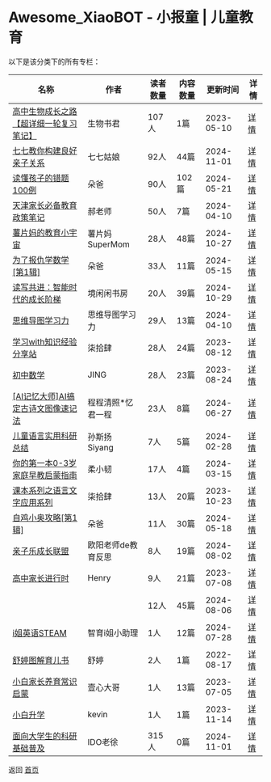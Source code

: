 # Awesome_XiaoBOT - 小报童 | 儿童教育

以下是该分类下的所有专栏：

| 名称 | 作者 | 读者数量 | 内容数量 | 更新时间 | 详情 |
|------|------|----------|----------|----------|------|
| [高中生物成长之路【超详细一轮复习笔记】](https://xiaobot.net/p/swsj001?refer=9c3f1c95-a052-465a-9902-f6d75080262a) | 生物书君 | 107人 | 1篇 |  2023-05-10 | [详情](data/swsj001.md) |
| [七七教你构建良好亲子关系](https://xiaobot.net/p/77?refer=9c3f1c95-a052-465a-9902-f6d75080262a) | 七七姑娘 | 92人 | 44篇 |  2024-11-01 | [详情](data/77.md) |
| [读懂孩子的错题100例](https://xiaobot.net/p/duoba101?refer=9c3f1c95-a052-465a-9902-f6d75080262a) | 朵爸 | 90人 | 102篇 |  2024-05-21 | [详情](data/duoba101.md) |
| [天津家长必备教育政策笔记](https://xiaobot.net/p/shengxinjiaoyu?refer=9c3f1c95-a052-465a-9902-f6d75080262a) | 郝老师 | 50人 | 7篇 |  2024-04-10 | [详情](data/shengxinjiaoyu.md) |
| [薯片妈的教育小宇宙](https://xiaobot.net/p/spmm2education?refer=9c3f1c95-a052-465a-9902-f6d75080262a) | 薯片妈SuperMom | 28人 | 48篇 |  2024-10-27 | [详情](data/spmm2education.md) |
| [为了报仇学数学[第1辑]](https://xiaobot.net/p/duoba201?refer=9c3f1c95-a052-465a-9902-f6d75080262a) | 朵爸 | 33人 | 11篇 |  2024-05-15 | [详情](data/duoba201.md) |
| [读写共进：智能时代的成长阶梯](https://xiaobot.net/p/DXGJ?refer=9c3f1c95-a052-465a-9902-f6d75080262a) | 境闲闲书房 | 20人 | 39篇 |  2024-10-29 | [详情](data/DXGJ.md) |
| [思维导图学习力](https://xiaobot.net/p/swdtxxl?refer=9c3f1c95-a052-465a-9902-f6d75080262a) | 思维导图学习力 | 29人 | 13篇 |  2024-04-10 | [详情](data/swdtxxl.md) |
| [学习with知识经验分享站](https://xiaobot.net/p/zhishi?refer=9c3f1c95-a052-465a-9902-f6d75080262a) | 柒拾肆 | 28人 | 24篇 |  2023-08-12 | [详情](data/zhishi.md) |
| [初中数学](https://xiaobot.net/p/aitp?refer=9c3f1c95-a052-465a-9902-f6d75080262a) | JING | 28人 | 23篇 |  2023-08-24 | [详情](data/aitp.md) |
| [[AI记忆大师]AI搞定古诗文图像速记法](https://xiaobot.net/p/20240408?refer=9c3f1c95-a052-465a-9902-f6d75080262a) | 程程清照*忆君一程 | 23人 | 8篇 |  2024-06-27 | [详情](data/20240408.md) |
| [儿童语言实用科研总结](https://xiaobot.net/p/slpfrontier?refer=9c3f1c95-a052-465a-9902-f6d75080262a) | 孙斯扬 Siyang | 7人 | 5篇 |  2024-02-28 | [详情](data/slpfrontier.md) |
| [你的第一本0-3岁家庭早教启蒙指南](https://xiaobot.net/p/efficientread?refer=9c3f1c95-a052-465a-9902-f6d75080262a) | 柔小韧 | 17人 | 4篇 |  2024-03-15 | [详情](data/efficientread.md) |
| [课本系列之语言文字应用系列](https://xiaobot.net/p/0514?refer=9c3f1c95-a052-465a-9902-f6d75080262a) | 柒拾肆 | 13人 | 20篇 |  2023-10-23 | [详情](data/0514.md) |
| [自鸡小奥攻略[第1辑]](https://xiaobot.net/p/duoba301?refer=9c3f1c95-a052-465a-9902-f6d75080262a) | 朵爸 | 11人 | 30篇 |  2024-05-18 | [详情](data/duoba301.md) |
| [亲子乐成长联盟](https://xiaobot.net/p/oyy?refer=9c3f1c95-a052-465a-9902-f6d75080262a) | 欧阳老师de教育反思 | 8人 | 19篇 |  2024-08-02 | [详情](data/oyy.md) |
| [高中家长进行时](https://xiaobot.net/p/Henry?refer=9c3f1c95-a052-465a-9902-f6d75080262a) | Henry | 9人 | 21篇 |  2023-07-08 | [详情](data/Henry.md) |
| [](https://xiaobot.net/p/well715?refer=9c3f1c95-a052-465a-9902-f6d75080262a) |  | 12人 | 45篇 |  2024-08-06 | [详情](data/well715.md) |
| [i姐英语STEAM](https://xiaobot.net/p/sisteri?refer=9c3f1c95-a052-465a-9902-f6d75080262a) | 智育i姐小助理 | 1人 | 12篇 |  2024-07-28 | [详情](data/sisteri.md) |
| [舒婷图解育儿书](https://xiaobot.net/p/shuting01?refer=9c3f1c95-a052-465a-9902-f6d75080262a) | 舒婷 | 2人 | 1篇 |  2022-08-17 | [详情](data/shuting01.md) |
| [小白家长养育常识启蒙](https://xiaobot.net/p/XBJZ01?refer=9c3f1c95-a052-465a-9902-f6d75080262a) | 壹心大哥 | 1人 | 13篇 |  2023-07-05 | [详情](data/XBJZ01.md) |
| [小白升学](https://xiaobot.net/p/xbsx?refer=9c3f1c95-a052-465a-9902-f6d75080262a) | kevin | 1人 | 1篇 |  2023-11-14 | [详情](data/xbsx.md) |
| [面向大学生的科研基础普及](https://xiaobot.net/p/keyan?refer=9c3f1c95-a052-465a-9902-f6d75080262a) | IDO老徐 | 315人 | 0篇 |  2024-11-01 | [详情](data/keyan.md) |


返回 [首页](../README.md)
